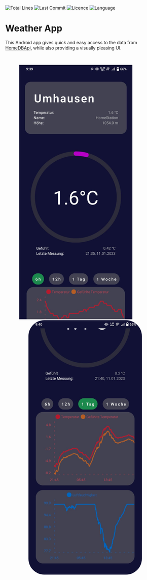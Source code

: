 ![Total Lines](https://img.shields.io/tokei/lines/github/Nilusink/WeatherApp?style=for-the-badge)
![Last Commit](https://img.shields.io/github/last-commit/Nilusink/WeatherApp?style=for-the-badge)
![Licence](https://img.shields.io/github/license/Nilusink/WeatherApp?style=for-the-badge)
![Language](https://img.shields.io/github/languages/top/Nilusink/WeatherApp?style=for-the-badge)

# Weather App
This Android app gives quick and easy access to the data from [HomeDBApi](https://github.com/Nilusink/HomeDBApi/),
while also providing a visually pleasing UI.

<br>

<p align="center" width="100%">
    <img src="screenshots/Top.jpeg" alt="" height="800"/>
    &nbsp;&nbsp;&nbsp;&nbsp;&nbsp;&nbsp;&nbsp;&nbsp;&nbsp;&nbsp;&nbsp;&nbsp;&nbsp;&nbsp;
    <img src="screenshots/Graphs.jpeg" alt="" height="800" style="border-radius: 50px;"/>
</p>
